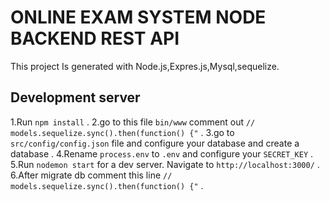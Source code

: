 
# ONLINE EXAM SYSTEM NODE BACKEND REST API

This project Is generated with Node.js,Expres.js,Mysql,sequelize.

## Development server

1.Run `npm install` .
2.go to this file `bin/www` comment out   `//  models.sequelize.sync().then(function() {"` .
3.go to `src/config/config.json` file and configure your database and create a database .
4.Rename `process.env` to `.env` and configure your `SECRET_KEY` .
5.Run `nodemon start` for a dev server. Navigate to `http://localhost:3000/` . 
6.After migrate db  comment this line  `//  models.sequelize.sync().then(function() {"` .

